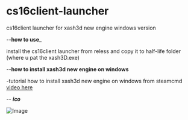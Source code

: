 # cs16client-launcher

cs16client launcher for xash3d new engine windows version

--**how to use_**

install the cs16client launcher from reless and copy it to half-life folder (where u pat the xash3D.exe)


--**how to install xash3d new engine on windows**

-tutorial how to install xash3d new engine
on windows from steamcmd [video here](https://youtu.be/bPaXgIeqIJ8?si=pxkH9crRCJbNoCPp)

-- **_ico_**

![Image](https://raw.githubusercontent.com/happyhere-TN/cs16client-launcher/refs/heads/main/cslaucnher.ico)
